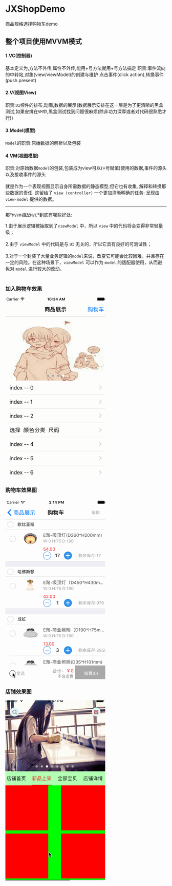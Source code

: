 # JXShopDemo
商品规格选择购物车demo

## 整个项目使用MVVM模式

<p>

#### 1.VC(控制器)
基本定义为,方法不外传,属性不外传,能用+号方法就用+号方法搞定
职责:事件流向的中转站,对象(view/viewModel)的创建与维护
点击事件(click action),转换事件(push present)

#### 2.V(视图View)
职责:`UI`控件的排布,动画,数据的展示(数据展示安排在这一层是为了更清晰的黑盒测试,如果安排在`VM`中,黑盒测试找到问题很麻烦(除非功力深厚或者对代码很熟悉才行))

#### 3.Model(模型)
`Model`的职责:原始数据的解析以及包装

#### 4.VM(视图模型)
职责:对原始数据`model`的包装,包装成为view可以(=号赋值)使用的数据,事件的源头以及接收事件的源头
</br><br />
就是作为一个表现视图显示自身所需数据的静态模型;但它也有收集, 解释和转换那些数据的责任. 这留给了 `view (controller)` 一个更加清晰明确的任务: 呈现由 `view-model` 提供的数据。

</p>

****
那*`MVVM`*相比*`MVC`*到底有哪些好处:

1.由于展示逻辑被抽取到了`viewModel` 中，所以 `view` 中的代码将会变得非常轻量级；</br><br />
2.由于 `viewModel` 中的代码是与 `UI` 无关的，所以它具有良好的可测试性；</br><br />
3.对于一个封装了大量业务逻辑的`model`来说，改变它可能会比较困难，并且存在一定的风险。在这种场景下，`viewModel` 可以作为 `model` 的适配器使用，从而避免对 `model` 进行较大的改动。</br><br />

### 加入购物车效果
![image](https://github.com/HJXIcon/JXShopDemo/blob/master/JXShopDemo/images/chooseGood.gif)

### 购物车效果图
![image](https://github.com/HJXIcon/JXShopDemo/blob/master/JXShopDemo/images/shopCart.gif)

### 店铺效果图
![image](https://github.com/HJXIcon/JXShopDemo/blob/master/JXShopDemo/images/storeDetail.gif)




